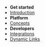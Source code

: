 <!-- docs/_sidebar.md -->

-   **Get started**
-   [Introduction](/)
-   **Platform**
-   [Concepts](platform.md 'Platform')
-   **Developers**
-   [Integrations](dev.md)
-   [Dynamic Links](dynlink.md)
